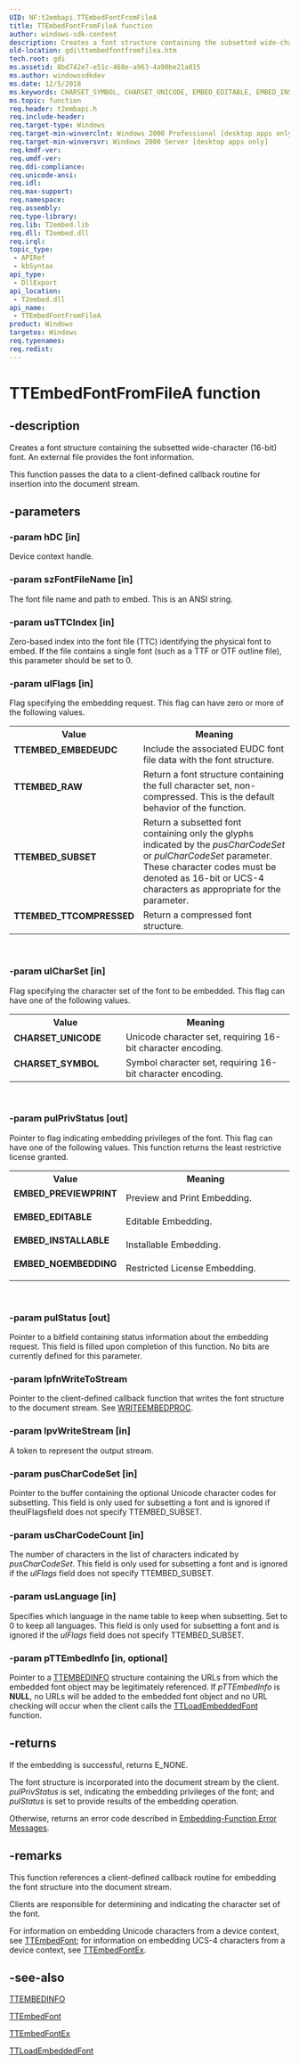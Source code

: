 ```yaml
---
UID: NF:t2embapi.TTEmbedFontFromFileA
title: TTEmbedFontFromFileA function
author: windows-sdk-content
description: Creates a font structure containing the subsetted wide-character (16-bit) font. An external file provides the font information.
old-location: gdi\ttembedfontfromfilea.htm
tech.root: gdi
ms.assetid: 8bd742e7-e51c-468e-a963-4a90be21a815
ms.author: windowssdkdev
ms.date: 12/5/2018
ms.keywords: CHARSET_SYMBOL, CHARSET_UNICODE, EMBED_EDITABLE, EMBED_INSTALLABLE, EMBED_NOEMBEDDING, EMBED_PREVIEWPRINT, TTEMBED_EMBEDEUDC, TTEMBED_RAW, TTEMBED_SUBSET, TTEMBED_TTCOMPRESSED, TTEmbedFontFromFileA, TTEmbedFontFromFileA function [Windows GDI], _win32_TTEmbedFontFromFileA, gdi.ttembedfontfromfilea, t2embapi/TTEmbedFontFromFileA
ms.topic: function
req.header: t2embapi.h
req.include-header: 
req.target-type: Windows
req.target-min-winverclnt: Windows 2000 Professional [desktop apps only]
req.target-min-winversvr: Windows 2000 Server [desktop apps only]
req.kmdf-ver: 
req.umdf-ver: 
req.ddi-compliance: 
req.unicode-ansi: 
req.idl: 
req.max-support: 
req.namespace: 
req.assembly: 
req.type-library: 
req.lib: T2embed.lib
req.dll: T2embed.dll
req.irql: 
topic_type:
 - APIRef
 - kbSyntax
api_type:
 - DllExport
api_location:
 - T2embed.dll
api_name:
 - TTEmbedFontFromFileA
product: Windows
targetos: Windows
req.typenames: 
req.redist: 
---
```


# TTEmbedFontFromFileA function


## -description


Creates a font structure containing the subsetted wide-character (16-bit) font. An external file provides the font information.

This function passes the data to a client-defined callback routine for insertion into the document stream.


## -parameters




### -param hDC [in]

Device context handle.


### -param szFontFileName [in]

The font file name and path to embed. This is an ANSI string.


### -param usTTCIndex [in]

Zero-based index into the font file (TTC) identifying the physical font to embed. If the file contains a single font (such as a TTF or OTF outline file), this parameter should be set to 0.


### -param ulFlags [in]

Flag specifying the embedding request. This flag can have zero or more of the following values.

<table>
<tr>
<th>Value</th>
<th>Meaning</th>
</tr>
<tr>
<td width="40%"><a id="TTEMBED_EMBEDEUDC"></a><a id="ttembed_embedeudc"></a><dl>
<dt><b>TTEMBED_EMBEDEUDC</b></dt>
</dl>
</td>
<td width="60%">
Include the associated EUDC font file data with the font structure.

</td>
</tr>
<tr>
<td width="40%"><a id="TTEMBED_RAW"></a><a id="ttembed_raw"></a><dl>
<dt><b>TTEMBED_RAW</b></dt>
</dl>
</td>
<td width="60%">
Return a font structure containing the full character set, non-compressed. This is the default behavior of the function.

</td>
</tr>
<tr>
<td width="40%"><a id="TTEMBED_SUBSET"></a><a id="ttembed_subset"></a><dl>
<dt><b>TTEMBED_SUBSET</b></dt>
</dl>
</td>
<td width="60%">
Return a subsetted font containing only the glyphs indicated by the <i>pusCharCodeSet</i> or <i>pulCharCodeSet</i> parameter. These character codes must be denoted as 16-bit or UCS-4 characters as appropriate for the parameter.

</td>
</tr>
<tr>
<td width="40%"><a id="TTEMBED_TTCOMPRESSED"></a><a id="ttembed_ttcompressed"></a><dl>
<dt><b>TTEMBED_TTCOMPRESSED</b></dt>
</dl>
</td>
<td width="60%">
Return a compressed font structure.

</td>
</tr>
</table>
 


### -param ulCharSet [in]

Flag specifying the character set of the font to be embedded. This flag can have one of the following values.

<table>
<tr>
<th>Value</th>
<th>Meaning</th>
</tr>
<tr>
<td width="40%"><a id="CHARSET_UNICODE"></a><a id="charset_unicode"></a><dl>
<dt><b>CHARSET_UNICODE</b></dt>
</dl>
</td>
<td width="60%">
Unicode character set, requiring 16-bit character encoding.

</td>
</tr>
<tr>
<td width="40%"><a id="CHARSET_SYMBOL"></a><a id="charset_symbol"></a><dl>
<dt><b>CHARSET_SYMBOL</b></dt>
</dl>
</td>
<td width="60%">
Symbol character set, requiring 16-bit character encoding.

</td>
</tr>
</table>
 


### -param pulPrivStatus [out]

Pointer to flag indicating embedding privileges of the font. This flag can have one of the following values. This function returns the least restrictive license granted.

<table>
<tr>
<th>Value</th>
<th>Meaning</th>
</tr>
<tr>
<td width="40%"><a id="EMBED_PREVIEWPRINT"></a><a id="embed_previewprint"></a><dl>
<dt><b>EMBED_PREVIEWPRINT</b></dt>
</dl>
</td>
<td width="60%">
Preview and Print Embedding.

</td>
</tr>
<tr>
<td width="40%"><a id="EMBED_EDITABLE"></a><a id="embed_editable"></a><dl>
<dt><b>EMBED_EDITABLE</b></dt>
</dl>
</td>
<td width="60%">
Editable Embedding.

</td>
</tr>
<tr>
<td width="40%"><a id="EMBED_INSTALLABLE"></a><a id="embed_installable"></a><dl>
<dt><b>EMBED_INSTALLABLE</b></dt>
</dl>
</td>
<td width="60%">
Installable Embedding.

</td>
</tr>
<tr>
<td width="40%"><a id="EMBED_NOEMBEDDING"></a><a id="embed_noembedding"></a><dl>
<dt><b>EMBED_NOEMBEDDING</b></dt>
</dl>
</td>
<td width="60%">
Restricted License Embedding.

</td>
</tr>
</table>
 


### -param pulStatus [out]

Pointer to a bitfield containing status information about the embedding request. This field is filled upon completion of this function. No bits are currently defined for this parameter.


### -param lpfnWriteToStream

Pointer to the client-defined callback function that writes the font structure to the document stream.  See <a href="https://msdn.microsoft.com/b0ed5a25-539b-43e5-a3e4-e438da34ac7b">WRITEEMBEDPROC</a>.


### -param lpvWriteStream [in]

A token to represent the output stream.


### -param pusCharCodeSet [in]

Pointer to the buffer containing the optional Unicode character codes for subsetting. This field is only used for subsetting a font and is ignored if theulFlagsfield does not specify TTEMBED_SUBSET.


### -param usCharCodeCount [in]

The number of characters in the list of characters indicated by <i>pusCharCodeSet</i>. This field is only used for subsetting a font and is ignored if the <i>ulFlags</i> field does not specify TTEMBED_SUBSET.


### -param usLanguage [in]

Specifies which language in the name table to keep when subsetting. Set to 0 to keep all languages. This field is only used for subsetting a font and is ignored if the <i>ulFlags</i> field does not specify TTEMBED_SUBSET.


### -param pTTEmbedInfo [in, optional]

Pointer to a <a href="https://msdn.microsoft.com/7e1828bf-c9ed-4120-b91f-b4eb45191e48">TTEMBEDINFO</a> structure containing the URLs from which the embedded font object may be legitimately referenced. If <i>pTTEmbedInfo</i> is <b>NULL</b>, no URLs will be added to the embedded font object and no URL checking will occur when the client calls the <a href="https://msdn.microsoft.com/85181d86-bc18-4948-bc7d-65c2d71efefb">TTLoadEmbeddedFont</a> function.


## -returns



If the embedding is successful, returns E_NONE.

The font structure is incorporated into the document stream by the client. <i>pulPrivStatus</i> is set, indicating the embedding privileges of the font; and <i>pulStatus</i> is set to provide results of the embedding operation.

Otherwise, returns an error code described in <a href="https://msdn.microsoft.com/71effafe-55a9-40ed-81c7-07278eba32d3">Embedding-Function Error Messages</a>.




## -remarks



This function references a client-defined callback routine for embedding the font structure into the document stream.

Clients are responsible for determining and indicating the character set of the font.

For information on embedding Unicode characters from a device context, see <a href="https://msdn.microsoft.com/32f1df87-b742-4b5a-8c61-07e758c7660b">TTEmbedFont</a>; for information on embedding UCS-4 characters from a device context, see <a href="https://msdn.microsoft.com/2b052d83-0791-4fcb-ab94-7924c751b051">TTEmbedFontEx</a>.




## -see-also




<a href="https://msdn.microsoft.com/7e1828bf-c9ed-4120-b91f-b4eb45191e48">TTEMBEDINFO</a>



<a href="https://msdn.microsoft.com/32f1df87-b742-4b5a-8c61-07e758c7660b">TTEmbedFont</a>



<a href="https://msdn.microsoft.com/2b052d83-0791-4fcb-ab94-7924c751b051">TTEmbedFontEx</a>



<a href="https://msdn.microsoft.com/85181d86-bc18-4948-bc7d-65c2d71efefb">TTLoadEmbeddedFont</a>
 

 

